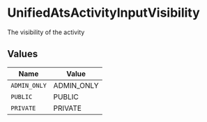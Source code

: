# UnifiedAtsActivityInputVisibility

The visibility of the activity


## Values

| Name         | Value        |
| ------------ | ------------ |
| `ADMIN_ONLY` | ADMIN_ONLY   |
| `PUBLIC`     | PUBLIC       |
| `PRIVATE`    | PRIVATE      |